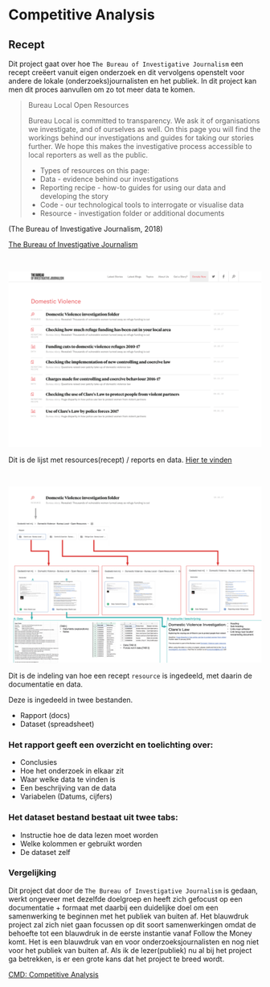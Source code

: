 # Competitive Analysis


## Recept 

Dit project gaat over hoe `The Bureau of Investigative Journalism` een recept creëert vanuit eigen onderzoek en dit vervolgens openstelt voor andere de lokale (onderzoeks)journalisten en het publiek. In dit project kan men dit proces aanvullen om zo tot meer data te komen.

> Bureau Local Open Resources
>
> Bureau Local is committed to transparency. We ask it of organisations we investigate, and of ourselves as well. On this page you will find the workings behind our investigations and guides for taking our stories further. We hope this makes the investigative process accessible to local reporters as well as the public.
>
> * Types of resources on this page:
> * Data - evidence behind our investigations
> * Reporting recipe - how-to guides for using our data and developing the story
> * Code - our technological tools to interrogate or visualise data
> * Resource - investigation folder or additional documents

(The Bureau of Investigative Journalism, 2018)

[The Bureau of Investigative Journalism](https://www.thebureauinvestigates.com)

<br>

![Recept overzicht](content/recept-overzicht.png)

Dit is de lijst met resources(recept) / reports en data.
[Hier te vinden](https://www.thebureauinvestigates.com/projects/refuges/open-resources)

<br>


![Recept indeling resource](content/recept-indeling.png)

Dit is de indeling van hoe een recept `resource` is ingedeeld, met daarin de documentatie en data.

Deze is ingedeeld in twee bestanden.
* Rapport (docs)
* Dataset (spreadsheet)

### Het rapport geeft een overzicht en toelichting over:
* Conclusies
* Hoe het onderzoek in elkaar zit
* Waar welke data te vinden is
* Een beschrijving van de data
* Variabelen (Datums, cijfers)

### Het dataset bestand bestaat uit twee tabs:
* Instructie hoe de data lezen moet worden
* Welke kolommen er gebruikt worden 
* De dataset zelf



### Vergelijking
Dit project dat door de `The Bureau of Investigative Journalism` is gedaan, werkt ongeveer met dezelfde doelgroep en heeft zich gefocust op een documentatie + formaat met daarbij een duidelijke doel om een samenwerking te beginnen met het publiek van buiten af. 
Het blauwdruk project zal zich niet gaan focussen op dit soort samenwerkingen omdat de behoefte tot een blauwdruk in de eerste instantie vanaf Follow the Money komt. Het is een blauwdruk van en voor onderzoeksjournalisten en nog niet voor het publiek van buiten af. Als ik de lezer(publiek) nu al bij het project ga betrekken, is er een grote kans dat het project te breed wordt. 







[CMD: Competitive Analysis](http://www.cmdmethods.nl/cards/library/competitive-analysis)